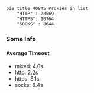 
```mermaid
pie title 40845 Proxies in list
    "HTTP" : 28569
    "HTTPS": 10764
    "SOCKS" : 8644
```

### Some Info
#### Average Timeout

- mixed: 4.0s
- http: 2.2s
- https: 8.1s
- socks: 6.4s